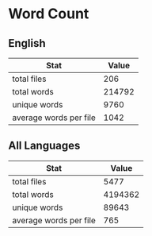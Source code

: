 # Word Count

## English

Stat | Value
---- | -----
total files | 206
total words | 214792
unique words | 9760
average words per file | 1042

## All Languages

Stat | Value
---- | -----
total files | 5477
total words | 4194362
unique words | 89643
average words per file | 765
